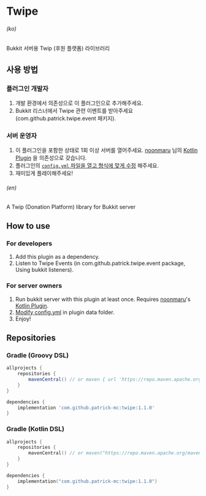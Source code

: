 # Twipe

###### (ko)

Bukkit 서버용 Twip (후원 플랫폼) 라이브러리

## 사용 방법

### 플러그인 개발자

1. 개발 환경에서 의존성으로 이 플러그인으로 추가해주세요.
2. Bukkit 리스너에서 Twipe 관련 이벤트를 받아주세요 (com.github.patrick.twipe.event 패키지).

### 서버 운영자

1. 이 플러그인을 포함한 상태로 1회 이상 서버를 열어주세요. [noonmaru](https://github.com/noonmaru) 님의 [Kotlin Plugin](https://github.com/noonmaru/kotlin-plugin) 을 의존성으로 갖습니다.
2. 플러그인의 [`config.yml` 파일을 열고 형식에 맞게 수정](https://github.com/patrick-mc/twipe/blob/master/src/main/resources/config.yml) 해주세요.
3. 재미있게 플레이해주세요!

###### (en)

A Twip (Donation Platform) library for Bukkit server

## How to use

### For developers

1. Add this plugin as a dependency.
2. Listen to Twipe Events (in com.github.patrick.twipe.event package, Using bukkit listeners).

### For server owners

1. Run bukkit server with this plugin at least once. Requires [noonmaru](https://github.com/noonmaru)'s [Kotlin Plugin](https://github.com/noonmaru/kotlin-plugin).
2. [Modify config.yml](https://github.com/patrick-mc/twipe/blob/master/src/main/resources/config.yml) in plugin data folder.
3. Enjoy!

## Repositories

### Gradle (Groovy DSL)

```groovy
allprojects {
    repositories {
        mavenCentral() // or maven { url 'https://repo.maven.apache.org/maven2/' }
    }
}
```

```groovy
dependencies {
    implementation 'com.github.patrick-mc:twipe:1.1.0'
}
```

### Gradle (Kotlin DSL)

```kotlin
allprojects {
    repositories {
        mavenCentral() // or maven("https://repo.maven.apache.org/maven2/")
    }
}
```

```kotlin
dependencies {
    implementation("com.github.patrick-mc:twipe:1.1.0")
}
```